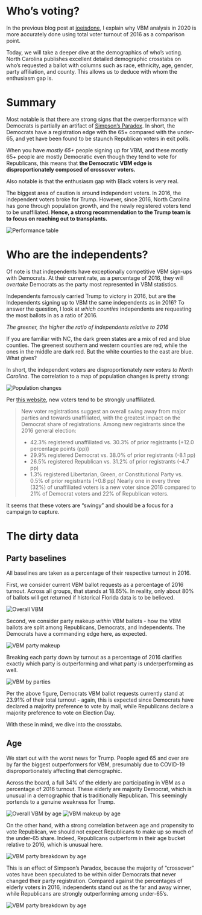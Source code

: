 # Who’s voting?

In the previous blog post at [joeisdone](http://joeisdone.github.io/), I explain why VBM analysis in 2020 is more accurately done using total voter turnout of 2016 as a comparison point. 

Today, we will take a deeper dive at the demographics of who’s voting. North Carolina publishes excellent detailed demographic crosstabs on who’s requested a ballot with columns such as race, ethnicity, age, gender, party affiliation, and county. This allows us to deduce with whom the enthusiasm gap is. 

# Summary

 Most notable is that there are strong signs that the overperformance with Democrats is partially an artifact of [Simpson’s Paradox](https://en.wikipedia.org/wiki/Simpson%27s_paradox). In short, the Democrats have a registration edge with the 65+ compared with the under-65, and yet have been found to be staunch Republican voters in exit polls. 

When you have *mostly 65+* people signing up for VBM, and these mostly 65+ people are mostly Democratic even though they tend to vote for Republicans, this means that **the Democratic VBM edge is disproportionately composed of crossover voters.**

Also notable is that the enthusiasm gap with Black voters is very real. 

The biggest area of caution is around independent voters. In 2016, the independent voters broke for Trump. However, since 2016, North Carolina has gone through population growth, and the newly registered voters tend to be unaffiliated. **Hence, a strong recommendation to the Trump team is to focus on reaching out to transplants.**

![Performance table](/images/perform-table.png)

# Who are the independents?

Of note is that independents have exceptionally competitive VBM sign-ups with Democrats. At their current rate, as a percentage of 2016, they will *overtake* Democrats as the party most represented in VBM statistics. 

Independents famously carried Trump to victory in 2016, but are the Independents signing up to VBM the same independents as in 2016? To answer the question, I look at *which counties* independents are requesting the most ballots in as a ratio of 2016. 

*The greener, the higher the ratio of independents relative to 2016*

If you are familiar with NC, the dark green states are a mix of red and blue counties. The greenest southern and western counties are red, while the ones in the middle are dark red. But the white counties to the east are blue. What gives? 

In short, the independent voters are disproportionately *new voters to North Carolina*. The correlation to a map of population changes is pretty strong: 

![Population changes](/images/population-change.jpg)

Per [this website](https://www.ncdemography.org/2020/09/09/who-are-ncs-new-voters-a-2020-update/), new voters tend to be strongly unaffiliated. 

> New voter registrations suggest an overall swing away from major parties and towards unaffiliated, with the greatest impact on the Democrat share of registrations. Among new registrants since the 2016 general election:
> * 42.3% registered unaffiliated vs. 30.3% of prior registrants (+12.0 percentage points (pp))
> * 29.9% registered Democrat vs. 38.0% of prior registrants (-8.1 pp)
> * 26.5% registered Republican vs. 31.2% of prior registrants (-4.7 pp)
> * 1.3% registered Libertarian, Green, or Constitutional Party vs. 0.5% of prior registrants (+0.8 pp)
> Nearly one in every three (32%) of unaffiliated voters is a new voter since 2016 compared to 21% of Democrat voters and 22% of Republican voters.

It seems that these voters are “swingy” and should be a focus for a campaign to capture. 

# The dirty data

## Party baselines

All baselines are taken as a percentage of their respective turnout in 2016.  

First, we consider current VBM ballot requests as a percentage of 2016 turnout. Across all groups, that stands at 18.65%. In reality, only about 80% of ballots will get returned if historical Florida data is to be believed. 

![Overall VBM](/images/vbm-party-pct.png)

Second, we consider party makeup *within* VBM ballots - how the VBM ballots are split among Republicans, Democrats, and Independents. The Democrats have a commanding edge here, as expected. 

![VBM party makeup](/images/vbm-party-makeup.png)

Breaking each party down by turnout as a percentage of 2016 clarifies exactly which party is outperforming and what party is underperforming as well. 

![VBM by parties](/images/vbm-party-parties.png)

Per the above figure, Democrats VBM ballot requests currently stand at 23.91% of their total turnout - again, this is expected since Democrats have declared a majority preference to vote by mail, while Republicans declare a majority preference to vote on Election Day. 

With these in mind, we dive into the crosstabs. 

## Age

We start out with the worst news for Trump. People aged 65 and over are by far the biggest outperformers for VBM, presumably due to COVID-19 disproportionately affecting that demographic. 

Across the board, a full 34% of the elderly are participating in VBM as a percentage of 2016 turnout. These elderly are majority Democrat, which is unusual in a demographic that is traditionally Republican. This seemingly portends to a genuine weakness for Trump. 

![Overall VBM by age](/images/vbm-age-pct.png)
![VBM makeup by age](/images/vbm-age-makeup.png)

On the other hand, with a strong correlation between age and propensity to vote Republican, we should not expect Republicans to make up so much of the under-65 share. Indeed, Republicans outperform in their age bucket relative to 2016, which is unusual here. 

![VBM party breakdown by age](/images/vbm-age-parties.png)

This is an effect of Simpson’s Paradox, because the majority of “crossover” votes have been speculated to be within older Democrats that never changed their party registration. Compared against the percentages of elderly voters in 2016, independents stand out as the far and away winner, while Republicans are strongly outperforming among under-65’s. 

![VBM party breakdown by age](/images/vbm-age-2016.png)

